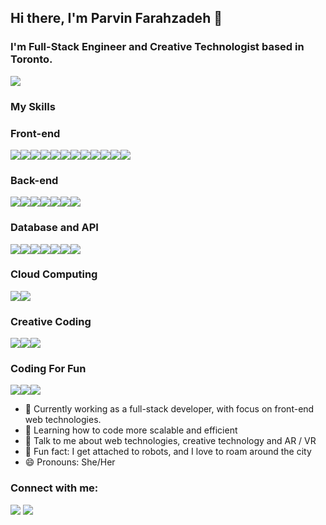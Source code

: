 ## Hi there, I'm Parvin Farahzadeh 👋
### I'm Full-Stack Engineer and Creative Technologist based in Toronto. 

<img src="https://github-readme-stats.vercel.app/api?username=parvinfrzd&&show_icons=true&&theme=radical"/>


### My Skills 

### Front-end 
<img src="https://img.shields.io/badge/JavaScript-323330?style=for-the-badge&logo=javascript&logoColor=F7DF1E"/><img src="https://img.shields.io/badge/TypeScript-007ACC?style=for-the-badge&logo=typescript&logoColor=whit"/><img src="https://img.shields.io/badge/React-20232A?style=for-the-badge&logo=react&logoColor=61DAFB"/><img src="https://img.shields.io/badge/Redux-593D88?style=for-the-badge&logo=redux&logoColor=white"/><img src="https://img.shields.io/badge/Vue.js-35495E?style=for-the-badge&logo=vuedotjs&logoColor=4FC08D"/><img src="https://img.shields.io/badge/next.js-000000?style=for-the-badge&logo=nextdotjs&logoColor=white"/><img src="https://img.shields.io/badge/nuxt.js-00C58E?style=for-the-badge&logo=nuxtdotjs&logoColor=white"/><img src="https://img.shields.io/badge/HTML5-E34F26?style=for-the-badge&logo=html5&logoColor=white"/><img src="https://img.shields.io/badge/CSS3-1572B6?style=for-the-badge&logo=css3&logoColor=white"/><img src="https://img.shields.io/badge/Tailwind_CSS-38B2AC?style=for-the-badge&logo=tailwind-css&logoColor=white"/><img src="https://img.shields.io/badge/Sass-CC6699?style=for-the-badge&logo=sass&logoColor=white"/><img src="https://img.shields.io/badge/Bootstrap-563D7C?style=for-the-badge&logo=bootstrap&logoColor=white"/>

### Back-end 
<img src="https://img.shields.io/badge/Node.js-339933?style=for-the-badge&logo=nodedotjs&logoColor=white"/><img src="https://img.shields.io/badge/Express.js-000000?style=for-the-badge&logo=express&logoColor=white"/><img src="https://img.shields.io/badge/Python-FFD43B?style=for-the-badge&logo=python&logoColor=blue"/><img src="https://img.shields.io/badge/Django-092E20?style=for-the-badge&logo=django&logoColor=green" /><img src="https://img.shields.io/badge/Go-00ADD8?style=for-the-badge&logo=go&logoColor=white"/><img src="https://img.shields.io/badge/C%23-239120?style=for-the-badge&logo=c-sharp&logoColor=white"/><img src="https://img.shields.io/badge/PHP-777BB4?style=for-the-badge&logo=php&logoColor=white" />

### Database and API
<img src="https://img.shields.io/badge/MySQL-005C84?style=for-the-badge&logo=mysql&logoColor=white" /><img src="https://img.shields.io/badge/MongoDB-4EA94B?style=for-the-badge&logo=mongodb&logoColor=white" /><img src="https://img.shields.io/badge/PostgreSQL-316192?style=for-the-badge&logo=postgresql&logoColor=white" /><img src="https://img.shields.io/badge/Apollo%20GraphQL-311C87?&style=for-the-badge&logo=Apollo%20GraphQL&logoColor=white" /><img src="https://img.shields.io/badge/Socket.io-010101?&style=for-the-badge&logo=Socket.io&logoColor=white" /><img src="https://img.shields.io/badge/Postman-FF6C37?style=for-the-badge&logo=Postman&logoColor=white" /><img src="https://img.shields.io/badge/json-5E5C5C?style=for-the-badge&logo=json&logoColor=white" />

### Cloud Computing
<img src="https://img.shields.io/badge/Amazon_AWS-FF9900?style=for-the-badge&logo=amazonaws&logoColor=white" /><img src="https://img.shields.io/badge/Google_Cloud-4285F4?style=for-the-badge&logo=google-cloud&logoColor=white" />

### Creative Coding 
<img src="https://img.shields.io/badge/Unity-100000?style=for-the-badge&logo=unity&logoColor=white" /><img src="https://img.shields.io/badge/ThreeJs-black?style=for-the-badge&logo=three.js&logoColor=white" /><img src="https://img.shields.io/badge/p5%20js-ED225D?style=for-the-badge&logo=p5dotjs&logoColor=white" />

### Coding For Fun 
<img src="https://img.shields.io/badge/Arduino_IDE-00979D?style=for-the-badge&logo=arduino&logoColor=white" /><img src="https://img.shields.io/badge/Node--Red-8F0000?style=for-the-badge&logo=nodered&logoColor=white" /><img src="https://img.shields.io/badge/Raspberry%20Pi-A22846?style=for-the-badge&logo=Raspberry%20Pi&logoColor=white" />


- 🔭 Currently working as a full-stack developer, with focus on front-end web technologies.
- 🌱 Learning how to code more scalable and efficient
- 💬 Talk to me about web technologies, creative technology and AR / VR
- 👻 Fun fact: I get attached to robots, and I love to roam around the city
- 😄 Pronouns: She/Her

### Connect with me:
<a href="https://www.linkedin.com/in/parvin-farahzadeh-8a643580/"><img src="https://img.icons8.com/fluent/48/000000/linkedin.png"/></a>
<a href="https://github.com/parvinfrzd"><img src="https://img.icons8.com/fluent/48/000000/github.png"/></a>

